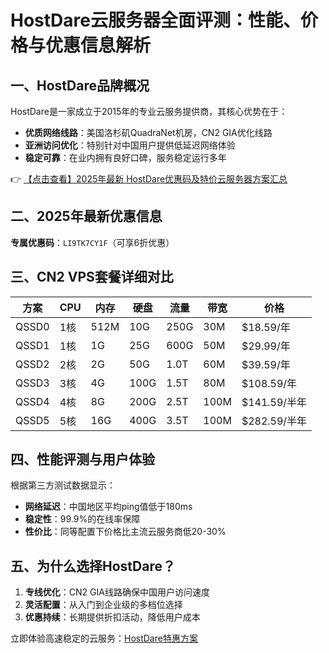 # HostDare云服务器全面评测：性能、价格与优惠信息解析

## 一、HostDare品牌概况

HostDare是一家成立于2015年的专业云服务提供商，其核心优势在于：
- **优质网络线路**：美国洛杉矶QuadraNet机房，CN2 GIA优化线路
- **亚洲访问优化**：特别针对中国用户提供低延迟网络体验
- **稳定可靠**：在业内拥有良好口碑，服务稳定运行多年

👉 [【点击查看】2025年最新 HostDare优惠码及特价云服务器方案汇总](https://bit.ly/hostdare)

## 二、2025年最新优惠信息

**专属优惠码**：`LI9TK7CY1F`（可享6折优惠）

## 三、CN2 VPS套餐详细对比

| 方案   | CPU  | 内存 | 硬盘 | 流量  | 带宽 | 价格       |
|--------|------|------|------|-------|------|------------|
| QSSD0  | 1核  | 512M | 10G  | 250G  | 30M  | $18.59/年  |
| QSSD1  | 1核  | 1G   | 25G  | 600G  | 50M  | $29.99/年  |
| QSSD2  | 2核  | 2G   | 50G  | 1.0T  | 60M  | $39.59/年  |
| QSSD3  | 3核  | 4G   | 100G | 1.5T  | 80M  | $108.59/年 |
| QSSD4  | 4核  | 8G   | 200G | 2.5T  | 100M | $141.59/半年 |
| QSSD5  | 5核  | 16G  | 400G | 3.5T  | 100M | $282.59/半年 |

## 四、性能评测与用户体验

根据第三方测试数据显示：
- **网络延迟**：中国地区平均ping值低于180ms
- **稳定性**：99.9%的在线率保障
- **性价比**：同等配置下价格比主流云服务商低20-30%

## 五、为什么选择HostDare？

1. **专线优化**：CN2 GIA线路确保中国用户访问速度
2. **灵活配置**：从入门到企业级的多档位选择
3. **优惠持续**：长期提供折扣活动，降低用户成本

立即体验高速稳定的云服务：[HostDare特惠方案](https://bit.ly/hostdare)